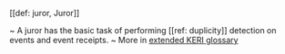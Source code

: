 [[def: juror, Juror]]

~ A juror has the basic task of performing [[ref: duplicity]] detection on events and event receipts.
~ More in <a href="https://weboftrust.github.io/WOT-terms/docs/glossary/juror">extended KERI glossary</a>
